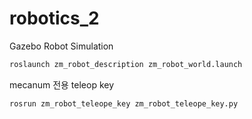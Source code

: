 # robotics_2

Gazebo Robot Simulation
```bash
roslaunch zm_robot_description zm_robot_world.launch
```

mecanum 전용 teleop key
```bash
rosrun zm_robot_teleope_key zm_robot_teleope_key.py
```
